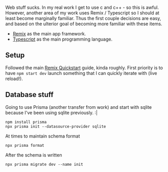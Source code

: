 Web stuff sucks.
In my real work I get to use c and c++ - so this is awful.
However, another area of my work uses Remix / Typescript so I should at least become marginally familiar.
Thus the first couple decisions are easy, and based on the ulterior goal of becoming more familiar with these items.

- [Remix](https://remix.run/) as the main app framework.
- [Typescript](https://www.typescriptlang.org/) as the main programming language.


## Setup
Followed the main [Remix Quickstart](https://remix.run/docs/en/main/start/quickstart) guide, kinda roughly.
First priority is to have `npm start dev` launch something that I can quickly iterate with (live reload!).

## Database stuff
Going to use Prisma (another transfer from work) and start with sqlite because I've been using sqlite previously. :|

```
npm install prisma
npx prisma init --datasource-provider sqlite
```

At times to maintain schema format
```
npx prisma format
```

After the schema is written

```
npx prisma migrate dev --name init
```


